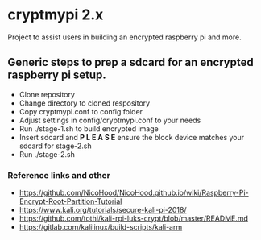 # cryptmypi 2.x
Project to assist users in building an encrypted raspberry pi and more.

## Generic steps to prep a sdcard for an encrypted raspberry pi setup.
 * Clone repository
 * Change directory to cloned respository
 * Copy cryptmypi.conf to config folder
 * Adjust settings in config/cryptmypi.conf to your needs
 * Run ./stage-1.sh to build encrypted image
 * Insert sdcard and **P L E A S E** ensure the block device matches your sdcard for stage-2.sh
 * Run ./stage-2.sh

### Reference links and other
+ https://github.com/NicoHood/NicoHood.github.io/wiki/Raspberry-Pi-Encrypt-Root-Partition-Tutorial
+ https://www.kali.org/tutorials/secure-kali-pi-2018/
+ https://github.com/tothi/kali-rpi-luks-crypt/blob/master/README.md
+ https://gitlab.com/kalilinux/build-scripts/kali-arm

